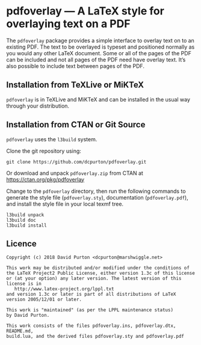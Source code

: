 # pdfoverlay — A LaTeX style for overlaying text on a PDF

The `pdfoverlay` package provides a simple interface to overlay text on to an
existing PDF. The text to be overlayed is typeset and positioned normally as
you would any other LaTeX document. Some or all of the pages of the PDF can be
included and not all pages of the PDF need have overlay text. It’s also
possible to include text between pages of the PDF.

## Installation from TeXLive or MiKTeX

`pdfoverlay` is in TeXLive and MiKTeX and can be installed in the usual way
through your distribution.

## Installation from CTAN or Git Source

`pdfoverlay` uses the `l3build` system.

Clone the git repository using:

```
git clone https://github.com/dcpurton/pdfoverlay.git
```

Or download and unpack `pdfoverlay.zip` from CTAN at
https://ctan.org/pkg/pdfoverlay

Change to the `pdfoverlay` directory, then run the following commands to
generate the style file (`pdfoverlay.sty`), documentation (`pdfoverlay.pdf`),
and install the style file in your local texmf tree.

```
l3build unpack
l3build doc
l3build install
```

## Licence

```
Copyright (c) 2018 David Purton <dcpurton@marshwiggle.net>

This work may be distributed and/or modified under the conditions of
the LaTeX Project2 Public License, either version 1.3c of this license
or (at your option) any later version. The latest version of this
license is in
   http://www.latex-project.org/lppl.txt
and version 1.3c or later is part of all distributions of LaTeX
version 2005/12/01 or later.

This work is "maintained" (as per the LPPL maintenance status)
by David Purton.

This work consists of the files pdfoverlay.ins, pdfoverlay.dtx, README.md,
build.lua, and the derived files pdfoverlay.sty and pdfoverlay.pdf
```
